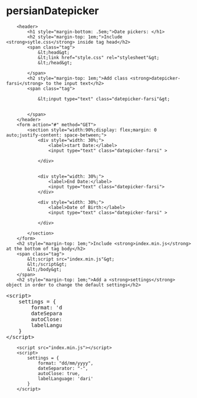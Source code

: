 # persianDatepicker

        <header>
            <h1 style="margin-bottom: .5em;">Date pickers: </h1>
            <h2 style="margin-top: 1em;">Include <strong>sytle.css</strong> inside tag head</h2>
            <span class="tag">
                &lt;head&gt;
                &lt;link href="style.css" rel="stylesheet"&gt;
                &lt;/head&gt;
                
            </span>
            <h2 style="margin-top: 1em;">Add class <strong>datepicker-farsi</strong> to the input text</h2>
            <span class="tag">
                
                &lt;input type="text" class="datepicker-farsi"&gt;
              
                
            </span>
        </header>
        <form action="#" method="GET">
            <section style="width:90%;display: flex;margin: 0 auto;justify-content: space-between;">
                <div style="width: 30%;">
                    <label>start Date:</label>
                    <input type="text" class="datepicker-farsi" >
                    
                </div>
                
            
                <div style="width: 30%;">
                    <label>End Date:</label>
                    <input type="text" class="datepicker-farsi">
                </div>
            
                <div style="width: 30%;">
                    <label>Date of Birth:</label>
                    <input type="text" class="datepicker-farsi" >
                    
                </div>
                
            </section>
        </form>
        <h2 style="margin-top: 1em;">Include <strong>index.min.js</strong> at the bottom of tag body</h2>
        <span class="tag">
            &lt;script src="index.min.js"&gt;
            &lt;/script&gt;
            &lt;/body&gt;
        </span>
        <h2 style="margin-top: 1em;">Add a <strong>settings</strong> object in order to change the default settings</h2>
        
<pre class="tag" style="width: 30%;">
&lt;script&gt;
    settings = {
        format: 'dd/mm/yyyy',
        dateSeparator: '-',
        autoClose: true,
        labelLanguage: 'dari' // 'pashto','farsi'
    }
&lt;/script&gt;
</pre>
        <script src="index.min.js"></script>
        <script>
            settings = {
                format: "dd/mm/yyyy",
                dateSeparator: "-",
                autoClose: true,
                labelLanguage: 'dari'
            }
        </script>
   
